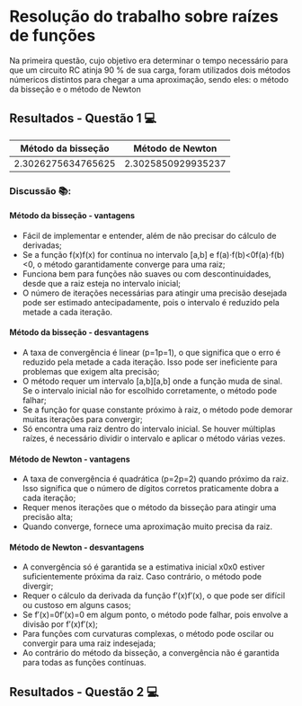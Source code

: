 # **Resolução do trabalho sobre raízes de funções**

Na primeira questão, cujo objetivo era determinar o tempo necessário para que um circuito RC atinja 90 % de sua carga, foram utilizados dois métodos númericos distintos para chegar a uma aproximação, sendo eles: o método da bisseção e o método de Newton

## **Resultados - Questão 1** 💻

| Método da bisseção | Método de Newton |
|--------------------|--------------------|
| 2.3026275634765625 | 2.3025850929935237 |

### Discussão 📚:

#### Método da bisseção - vantagens

- Fácil de implementar e entender, além de não precisar do cálculo de derivadas;
- Se a função f(x)f(x) for contínua no intervalo [a,b] e f(a)⋅f(b)<0f(a)⋅f(b)<0, o método garantidamente converge para uma raiz;
- Funciona bem para funções não suaves ou com descontinuidades, desde que a raiz esteja no intervalo inicial;
- O número de iterações necessárias para atingir uma precisão desejada pode ser estimado antecipadamente, pois o intervalo é reduzido pela metade a cada iteração.

#### Método da bisseção - desvantagens

- A taxa de convergência é linear (p=1p=1), o que significa que o erro é reduzido pela metade a cada iteração. Isso pode ser ineficiente para problemas que exigem alta precisão;
- O método requer um intervalo [a,b][a,b] onde a função muda de sinal. Se o intervalo inicial não for escolhido corretamente, o método pode falhar;
- Se a função for quase constante próximo à raiz, o método pode demorar muitas iterações para convergir;
- Só encontra uma raiz dentro do intervalo inicial. Se houver múltiplas raízes, é necessário dividir o intervalo e aplicar o método várias vezes.

#### Método de Newton - vantagens

- A taxa de convergência é quadrática (p=2p=2) quando próximo da raiz. Isso significa que o número de dígitos corretos praticamente dobra a cada iteração;
- Requer menos iterações que o método da bisseção para atingir uma precisão alta;
- Quando converge, fornece uma aproximação muito precisa da raiz.

#### Método de Newton - desvantagens

- A convergência só é garantida se a estimativa inicial x0x0​ estiver suficientemente próxima da raiz. Caso contrário, o método pode divergir;
- Requer o cálculo da derivada da função f′(x)f′(x), o que pode ser difícil ou custoso em alguns casos;
- Se f′(x)=0f′(x)=0 em algum ponto, o método pode falhar, pois envolve a divisão por f′(x)f′(x);
- Para funções com curvaturas complexas, o método pode oscilar ou convergir para uma raiz indesejada;
- Ao contrário do método da bisseção, a convergência não é garantida para todas as funções contínuas.

## **Resultados - Questão 2** 💻